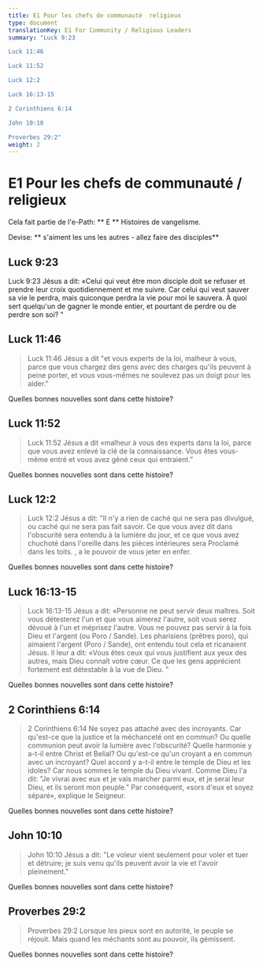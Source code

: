 ```yaml
---
title: E1 Pour les chefs de communauté  religieux
type: document
translationKey: E1 For Community / Religious Leaders
summary: "Luck 9:23	

Luck 11:46	

Luck 11:52	

Luck 12:2	

Luck 16:13-15	

2 Corinthiens 6:14	

John 10:10	

Proverbes 29:2"
weight: 2
---
```

# E1 Pour les chefs de communauté / religieux

Cela fait partie de l'e-Path: ** E ** Histoires de vangelisme.

Devise: ** s'aiment les uns les autres - allez faire des disciples**

## Luck 9:23

Luck 9:23 Jésus a dit: «Celui qui veut être mon disciple doit se refuser et prendre leur croix quotidiennement et me suivre. Car celui qui veut sauver sa vie le perdra, mais quiconque perdra la vie pour moi le sauvera. À quoi sert quelqu'un de gagner le monde entier, et pourtant de perdre ou de perdre son soi? "

## Luck 11:46

>   Luck 11:46 Jésus a dit "et vous experts de la loi, malheur à vous, parce que vous chargez des gens avec des charges qu'ils peuvent à peine porter, et vous vous-mêmes ne soulevez pas un doigt pour les aider."

Quelles bonnes nouvelles sont dans cette histoire?

## Luck 11:52

>   Luck 11:52 Jésus a dit «malheur à vous des experts dans la loi, parce que vous avez enlevé la clé de la connaissance. Vous êtes vous-même entré et vous avez gêné ceux qui entraient.”

Quelles bonnes nouvelles sont dans cette histoire?

## Luck 12:2

>   Luck 12:2 Jésus a dit: "Il n'y a rien de caché qui ne sera pas divulgué, ou caché qui ne sera pas fait savoir. Ce que vous avez dit dans l'obscurité sera entendu à la lumière du jour, et ce que vous avez chuchoté dans l'oreille dans les pièces intérieures sera Proclamé dans les toits. , a le pouvoir de vous jeter en enfer.

Quelles bonnes nouvelles sont dans cette histoire?

## Luck 16:13-15

>   Luck 16:13-15 Jésus a dit: «Personne ne peut servir deux maîtres. Soit vous détesterez l'un et que vous aimerez l'autre, soit vous serez dévoué à l'un et méprisez l'autre. Vous ne pouvez pas servir à la fois Dieu et l'argent (ou Poro / Sande). Les pharisiens (prêtres poro), qui aimaient l'argent (Poro / Sande), ont entendu tout cela et ricanaient Jésus. Il leur a dit: «Vous êtes ceux qui vous justifient aux yeux des autres, mais Dieu connaît votre cœur. Ce que les gens apprécient fortement est détestable à la vue de Dieu. "

Quelles bonnes nouvelles sont dans cette histoire?

## 2 Corinthiens 6:14

>   2 Corinthiens 6:14 Ne soyez pas attaché avec des incroyants. Car qu'est-ce que la justice et la méchanceté ont en commun? Ou quelle communion peut avoir la lumière avec l'obscurité? Quelle harmonie y a-t-il entre Christ et Belial? Ou qu'est-ce qu'un croyant a en commun avec un incroyant? Quel accord y a-t-il entre le temple de Dieu et les idoles? Car nous sommes le temple du Dieu vivant. Comme Dieu l'a dit: "Je vivrai avec eux et je vais marcher parmi eux, et je serai leur Dieu, et ils seront mon peuple." Par conséquent, «sors d'eux et soyez séparé», explique le Seigneur.

Quelles bonnes nouvelles sont dans cette histoire?

## John 10:10

>   John 10:10 Jésus a dit: "Le voleur vient seulement pour voler et tuer et détruire; je suis venu qu'ils peuvent avoir la vie et l'avoir pleinement."

Quelles bonnes nouvelles sont dans cette histoire?

## Proverbes 29:2

>   Proverbes 29:2 Lorsque les pieux sont en autorité, le peuple se réjouit. Mais quand les méchants sont au pouvoir, ils gémissent.

Quelles bonnes nouvelles sont dans cette histoire?

